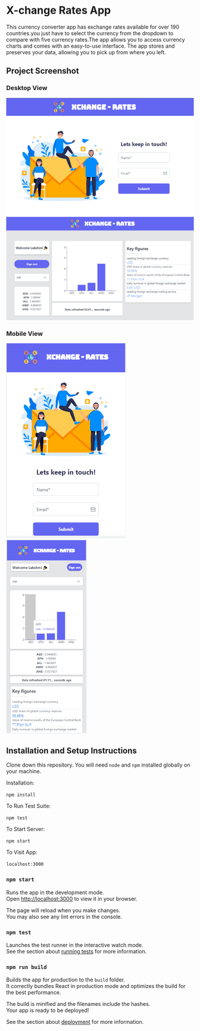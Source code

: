 # X-change Rates App

This currency converter app has exchange rates available for over 190 countries.you just have to select the currency from the dropdown to compare with five currency rates.The app allows you to access currency charts and comes with an easy-to-use interface.
The app stores and preserves your data, allowing you to pick up from where you left.

## Project Screenshot

### Desktop View
![Desktop](/src/assets/Desktop%20view.PNG)
![Desktop](/src/assets/Desktop%20view%20-%20dashboard.PNG)

### Mobile View

![Mobile](/src/assets/Mobile%20view.PNG)
![Mobile](/src/assets/Mobile%20view-dashboard.PNG)


## Installation and Setup Instructions

Clone down this repository. You will need `node` and `npm` installed globally on your machine.

Installation:

`npm install`

To Run Test Suite:

`npm test`

To Start Server:

`npm start`

To Visit App:

`localhost:3000`

### `npm start`

Runs the app in the development mode.\
Open [http://localhost:3000](http://localhost:3000) to view it in your browser.

The page will reload when you make changes.\
You may also see any lint errors in the console.

### `npm test`

Launches the test runner in the interactive watch mode.\
See the section about [running tests](https://facebook.github.io/create-react-app/docs/running-tests) for more information.

### `npm run build`

Builds the app for production to the `build` folder.\
It correctly bundles React in production mode and optimizes the build for the best performance.

The build is minified and the filenames include the hashes.\
Your app is ready to be deployed!

See the section about [deployment](https://facebook.github.io/create-react-app/docs/deployment) for more information.
